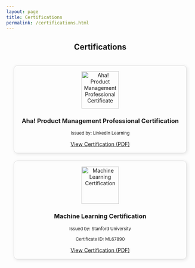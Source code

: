 ```yaml
---
layout: page
title: Certifications
permalink: /certifications.html
---
```


<h2 style="text-align: center;">Certifications</h2>

<div style="display: grid; grid-template-columns: repeat(auto-fit, minmax(250px, 1fr)); gap: 20px; justify-content: center; align-items: center; padding: 20px;">

  <div style="text-align: center; border: 1px solid #ddd; padding: 15px; border-radius: 10px; box-shadow: 2px 2px 10px rgba(0, 0, 0, 0.1);">
    <img src="{{ "/assets/img/in_learning.jpg" | relative_url }}" width="100" alt="Aha! Product Management Professional Certificate">
    <h3>Aha! Product Management Professional Certification</h3>
    <p><small>Issued by: LinkedIn Learning</small></p>
    <a href="pdf/data-science.pdf" target="_blank">View Certification (PDF)</a>
  </div>

  <div style="text-align: center; border: 1px solid #ddd; padding: 15px; border-radius: 10px; box-shadow: 2px 2px 10px rgba(0, 0, 0, 0.1);">
    <img src="{{ "/assets/img/ml.jpg" | relative_url }}" width="100" alt="Machine Learning Certification">
    <h3>Machine Learning Certification</h3>
    <p><small>Issued by: Stanford University</small></p>
    <p><small>Certificate ID: ML67890</small></p>
    <a href="pdf/machine-learning.pdf" target="_blank">View Certification (PDF)</a>
  </div>

</div>
